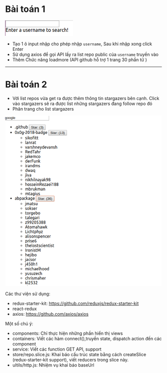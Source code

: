 # Bài toán 1 
![](https://github.com/anhpv-0367/reactjs-demo/blob/master/1.png)
- Tạo 1 ô input nhập cho phép nhập `username`, Sau khi nhập xong click Enter 
- Sử dụng axios để gọi API lấy ra list repo public của `username` truyền vào
- Thêm Chức năng loadmore (API github hỗ trợ 1 trang 30 phần tử )

-------------
# Bài toán 2
- Với list repos vừa get ra được thêm thông tin stargazers bên cạnh. Click vào stargazers sẽ ra được list những stargazers đang follow repo đó
- Phân trang cho list stargazers


![](https://github.com/anhpv-0367/reactjs-demo/blob/master/2.png)

Các thư viện sử dụng:
- redux-starter-kit: https://github.com/reduxjs/redux-starter-kit
- react-redux
- axios: https://github.com/axios/axios

Một số chú ý:
 - components: Chỉ thực hiện những phần hiển thị views
 - containers: Viết các hàm connect(),truyền state, dispatch action đến các component
 - service: Viết các function GET API, support
 - store/repo.slice.js: Khai báo cấu trúc state bằng cách createSlice (redux-starter-kit support), viết reducers trong slice này.
 - ultils/http.js: Nhiệm vụ khai báo baseUrl
